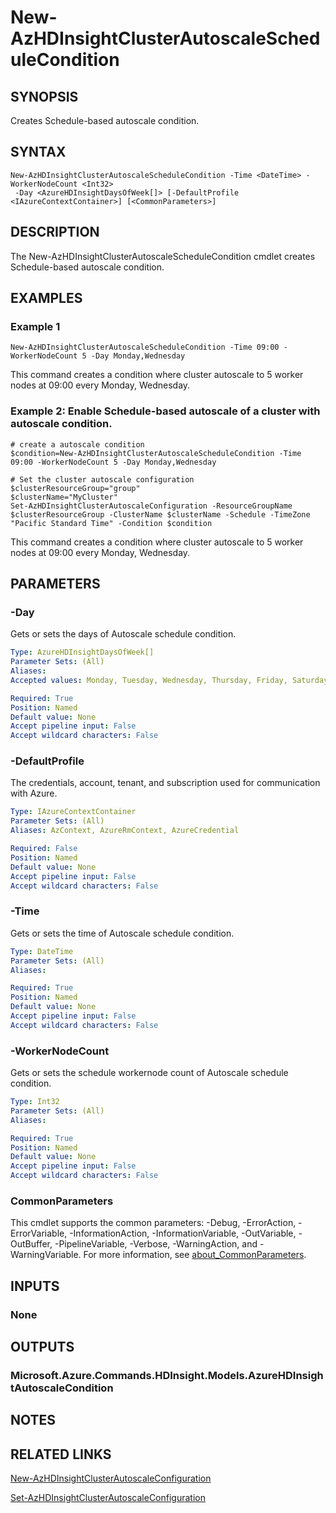﻿---
external help file: Microsoft.Azure.PowerShell.Cmdlets.HDInsight.dll-Help.xml
Module Name: Az.HDInsight
online version: https://docs.microsoft.com/powershell/module/az.hdinsight/new-azhdinsightclusterautoscaleschedulecondition
schema: 2.0.0
---

# New-AzHDInsightClusterAutoscaleScheduleCondition

## SYNOPSIS
Creates Schedule-based autoscale condition.

## SYNTAX

```
New-AzHDInsightClusterAutoscaleScheduleCondition -Time <DateTime> -WorkerNodeCount <Int32>
 -Day <AzureHDInsightDaysOfWeek[]> [-DefaultProfile <IAzureContextContainer>] [<CommonParameters>]
```

## DESCRIPTION
The New-AzHDInsightClusterAutoscaleScheduleCondition cmdlet creates Schedule-based autoscale condition.

## EXAMPLES

### Example 1
```
New-AzHDInsightClusterAutoscaleScheduleCondition -Time 09:00 -WorkerNodeCount 5 -Day Monday,Wednesday
```

This command creates a condition where cluster autoscale to 5 worker nodes at 09:00 every Monday, Wednesday.

### Example 2: Enable Schedule-based autoscale of a cluster with autoscale condition.
```
# create a autoscale condition
$condition=New-AzHDInsightClusterAutoscaleScheduleCondition -Time 09:00 -WorkerNodeCount 5 -Day Monday,Wednesday

# Set the cluster autoscale configuration
$clusterResourceGroup="group"
$clusterName="MyCluster"
Set-AzHDInsightClusterAutoscaleConfiguration -ResourceGroupName $clusterResourceGroup -ClusterName $clusterName -Schedule -TimeZone "Pacific Standard Time" -Condition $condition
```

This command creates a condition where cluster autoscale to 5 worker nodes at 09:00 every Monday, Wednesday.

## PARAMETERS

### -Day
Gets or sets the days of Autoscale schedule condition.

```yaml
Type: AzureHDInsightDaysOfWeek[]
Parameter Sets: (All)
Aliases:
Accepted values: Monday, Tuesday, Wednesday, Thursday, Friday, Saturday, Sunday

Required: True
Position: Named
Default value: None
Accept pipeline input: False
Accept wildcard characters: False
```

### -DefaultProfile
The credentials, account, tenant, and subscription used for communication with Azure.

```yaml
Type: IAzureContextContainer
Parameter Sets: (All)
Aliases: AzContext, AzureRmContext, AzureCredential

Required: False
Position: Named
Default value: None
Accept pipeline input: False
Accept wildcard characters: False
```

### -Time
Gets or sets the time of Autoscale schedule condition.

```yaml
Type: DateTime
Parameter Sets: (All)
Aliases:

Required: True
Position: Named
Default value: None
Accept pipeline input: False
Accept wildcard characters: False
```

### -WorkerNodeCount
Gets or sets the schedule workernode count of Autoscale schedule condition.

```yaml
Type: Int32
Parameter Sets: (All)
Aliases:

Required: True
Position: Named
Default value: None
Accept pipeline input: False
Accept wildcard characters: False
```

### CommonParameters
This cmdlet supports the common parameters: -Debug, -ErrorAction, -ErrorVariable, -InformationAction, -InformationVariable, -OutVariable, -OutBuffer, -PipelineVariable, -Verbose, -WarningAction, and -WarningVariable. For more information, see [about_CommonParameters](http://go.microsoft.com/fwlink/?LinkID=113216).

## INPUTS

### None
## OUTPUTS

### Microsoft.Azure.Commands.HDInsight.Models.AzureHDInsightAutoscaleCondition
## NOTES

## RELATED LINKS

[New-AzHDInsightClusterAutoscaleConfiguration]()

[Set-AzHDInsightClusterAutoscaleConfiguration]()

